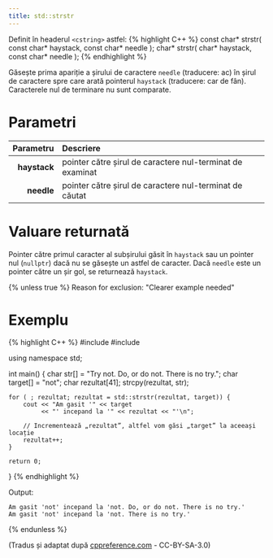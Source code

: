 ```yaml
---
title: std::strstr
---
```


Definit în headerul `<cstring>` astfel:
{% highlight C++ %}
const char* strstr( const char* haystack, const char* needle );
      char* strstr(       char* haystack, const char* needle );
{% endhighlight %}

Găsește prima apariție a șirului de caractere `needle` (traducere: ac) în șirul de caractere spre care arată pointerul `haystack` (traducere: car de fân). Caracterele nul de terminare nu sunt comparate.

# Parametri

|    Parametru | Descriere                                                 |
| -----------: | :-------------------------------------------------------- |
| **haystack** | pointer către șirul de caractere nul-terminat de examinat |
|   **needle** | pointer către șirul de caractere nul-terminat de căutat   |

# Valuare returnată

Pointer către primul caracter al subșirului găsit în `haystack` sau un pointer nul (`nullptr`) dacă nu se găsește un astfel de caracter. Dacă `needle` este un pointer către un șir gol, se returnează `haystack`.

{% unless true %}
Reason for exclusion: "Clearer example needed"

# Exemplu

{% highlight C++ %}
#include <iostream>
#include <cstring>

using namespace std;

int main()
{
    char str[] = "Try not. Do, or do not. There is no try.";
    char target[] = "not";
    char rezultat[41];
    strcpy(rezultat, str);

    for ( ; rezultat; rezultat = std::strstr(rezultat, target)) {
        cout << "Am gasit '" << target 
             << "' incepand la '" << rezultat << "'\n";

        // Incrementează „rezultat”, altfel vom găsi „target” la aceeași locație
        rezultat++;
    }

    return 0;
}
{% endhighlight %}

Output:

```
Am gasit 'not' incepand la 'not. Do, or do not. There is no try.'
Am gasit 'not' incepand la 'not. There is no try.'
```

{% endunless %}

(Tradus și adaptat după [cppreference.com](https://en.cppreference.com/w/cpp/string/byte/strstr) - CC-BY-SA-3.0)
